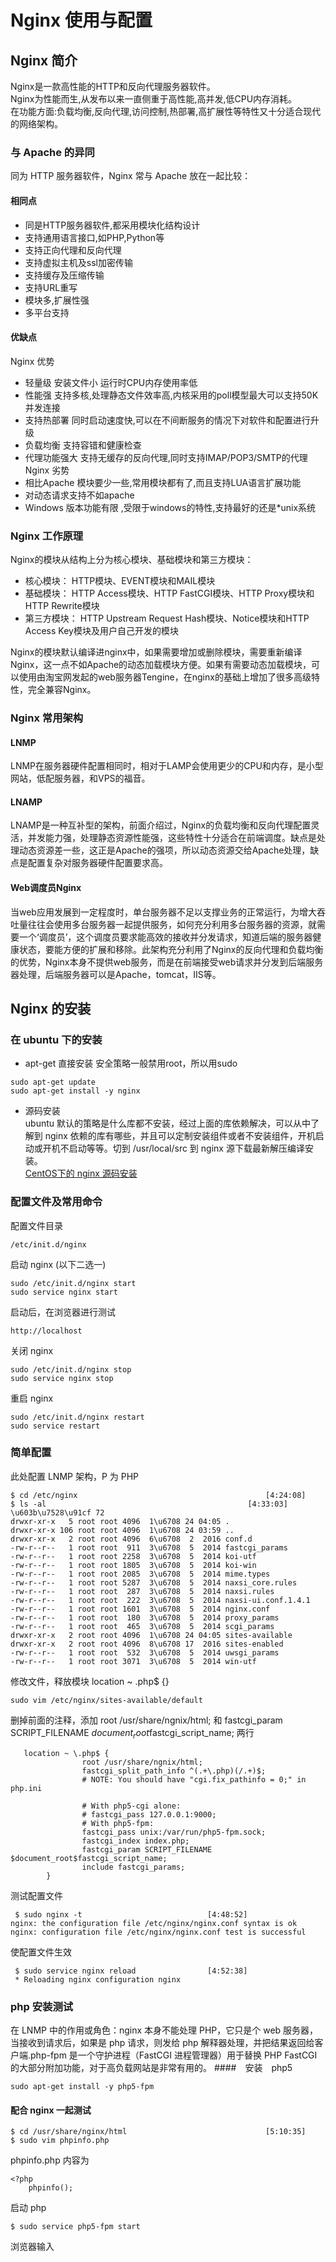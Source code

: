 # Nginx 使用与配置
## Nginx 简介
Nginx是一款高性能的HTTP和反向代理服务器软件。</br>
Nginx为性能而生,从发布以来一直侧重于高性能,高并发,低CPU内存消耗。</br>
在功能方面:负载均衡,反向代理,访问控制,热部署,高扩展性等特性又十分适合现代的网络架构。</br>
### 与 Apache 的异同
同为 HTTP 服务器软件，Nginx 常与 Apache 放在一起比较：</br>
#### 相同点
* 同是HTTP服务器软件,都采用模块化结构设计
* 支持通用语言接口,如PHP,Python等
* 支持正向代理和反向代理
* 支持虚拟主机及ssl加密传输
* 支持缓存及压缩传输
* 支持URL重写
* 模块多,扩展性强
* 多平台支持
#### 优缺点
Nginx 优势</br>
* 轻量级 安装文件小 运行时CPU内存使用率低
* 性能强 支持多核,处理静态文件效率高,内核采用的poll模型最大可以支持50K并发连接
* 支持热部署 同时启动速度快,可以在不间断服务的情况下对软件和配置进行升级
* 负载均衡 支持容错和健康检查
* 代理功能强大 支持无缓存的反向代理,同时支持IMAP/POP3/SMTP的代理
Nginx 劣势</br>
* 相比Apache 模块要少一些,常用模块都有了,而且支持LUA语言扩展功能
* 对动态请求支持不如apache
* Windows 版本功能有限 ,受限于windows的特性,支持最好的还是*unix系统
### Nginx 工作原理
Nginx的模块从结构上分为核心模块、基础模块和第三方模块：
* 核心模块： HTTP模块、EVENT模块和MAIL模块
* 基础模块： HTTP Access模块、HTTP FastCGI模块、HTTP Proxy模块和HTTP Rewrite模块
* 第三方模块： HTTP Upstream Request Hash模块、Notice模块和HTTP Access Key模块及用户自己开发的模块</br>

Nginx的模块默认编译进nginx中，如果需要增加或删除模块，需要重新编译Nginx，这一点不如Apache的动态加载模块方便。如果有需要动态加载模块，可以使用由淘宝网发起的web服务器Tengine，在nginx的基础上增加了很多高级特性，完全兼容Nginx。</br>
### Nginx 常用架构
#### LNMP
LNMP在服务器硬件配置相同时，相对于LAMP会使用更少的CPU和内存，是小型网站，低配服务器，和VPS的福音。
#### LNAMP
LNAMP是一种互补型的架构，前面介绍过，Nginx的负载均衡和反向代理配置灵活，并发能力强，处理静态资源性能强，这些特性十分适合在前端调度。缺点是处理动态资源差一些，这正是Apache的强项，所以动态资源交给Apache处理，缺点是配置复杂对服务器硬件配置要求高。
#### Web调度员Nginx
当web应用发展到一定程度时，单台服务器不足以支撑业务的正常运行，为增大吞吐量往往会使用多台服务器一起提供服务，如何充分利用多台服务器的资源，就需要一个‘调度员’，这个调度员要求能高效的接收并分发请求，知道后端的服务器健康状态，要能方便的扩展和移除。此架构充分利用了Nginx的反向代理和负载均衡的优势，Nginx本身不提供web服务，而是在前端接受web请求并分发到后端服务器处理，后端服务器可以是Apache，tomcat，IIS等。

## Nginx 的安装
### 在 ubuntu 下的安装
* apt-get 直接安装
安全策略一般禁用root，所以用sudo
```
sudo apt-get update
sudo apt-get install -y nginx
```

* 源码安装</br>
ubuntu 默认的策略是什么库都不安装，经过上面的库依赖解决，可以从中了解到 nginx 依赖的库有哪些，并且可以定制安装组件或者不安装组件，开机启动或开机不启动等等。切到 /usr/local/src 到 nginx 源下载最新解压编译安装。</br>
[CentOS下的 nginx 源码安装](https://github.com/dearxuany/Sharon_Technology_learning_note/blob/master/linux_note/Linux%20%E5%AE%89%E8%A3%85Nginx.MD)

### 配置文件及常用命令
配置文件目录
```
/etc/init.d/nginx
```
启动 nginx (以下二选一)
```
sudo /etc/init.d/nginx start
sudo service nginx start
```
启动后，在浏览器进行测试
```
http://localhost
```
关闭 nginx
```
sudo /etc/init.d/nginx stop
sudo service nginx stop
```
重启 nginx
```
sudo /etc/init.d/nginx restart
sudo service restart
```
### 简单配置
此处配置 LNMP 架构，P 为 PHP
```
$ cd /etc/nginx                                          [4:24:08]
$ ls -al                                             [4:33:03]
\u603b\u7528\u91cf 72
drwxr-xr-x   5 root root 4096  1\u6708 24 04:05 .
drwxr-xr-x 106 root root 4096  1\u6708 24 03:59 ..
drwxr-xr-x   2 root root 4096  6\u6708  2  2016 conf.d
-rw-r--r--   1 root root  911  3\u6708  5  2014 fastcgi_params
-rw-r--r--   1 root root 2258  3\u6708  5  2014 koi-utf
-rw-r--r--   1 root root 1805  3\u6708  5  2014 koi-win
-rw-r--r--   1 root root 2085  3\u6708  5  2014 mime.types
-rw-r--r--   1 root root 5287  3\u6708  5  2014 naxsi_core.rules
-rw-r--r--   1 root root  287  3\u6708  5  2014 naxsi.rules
-rw-r--r--   1 root root  222  3\u6708  5  2014 naxsi-ui.conf.1.4.1
-rw-r--r--   1 root root 1601  3\u6708  5  2014 nginx.conf
-rw-r--r--   1 root root  180  3\u6708  5  2014 proxy_params
-rw-r--r--   1 root root  465  3\u6708  5  2014 scgi_params
drwxr-xr-x   2 root root 4096  1\u6708 24 04:05 sites-available
drwxr-xr-x   2 root root 4096  8\u6708 17  2016 sites-enabled
-rw-r--r--   1 root root  532  3\u6708  5  2014 uwsgi_params
-rw-r--r--   1 root root 3071  3\u6708  5  2014 win-utf
```
修改文件，释放模块 location ~ .php$ {}
```
sudo vim /etc/nginx/sites-available/default
```
删掉前面的注释，添加 root /usr/share/ngnix/html; 和  fastcgi_param SCRIPT_FILENAME $document_root$fastcgi_script_name; 两行
```
   location ~ \.php$ {
                root /usr/share/ngnix/html;
                fastcgi_split_path_info ^(.+\.php)(/.+)$;
                # NOTE: You should have "cgi.fix_pathinfo = 0;" in php.ini

                # With php5-cgi alone:
                # fastcgi_pass 127.0.0.1:9000;
                # With php5-fpm:             
                fastcgi_pass unix:/var/run/php5-fpm.sock;
                fastcgi_index index.php;
                fastcgi_param SCRIPT_FILENAME $document_root$fastcgi_script_name;
                include fastcgi_params;
        }
```
测试配置文件
```
 $ sudo nginx -t                            [4:48:52]
nginx: the configuration file /etc/nginx/nginx.conf syntax is ok
nginx: configuration file /etc/nginx/nginx.conf test is successful
```
使配置文件生效
```
 $ sudo service nginx reload                [4:52:38]
 * Reloading nginx configuration nginx   
```
### php 安装测试
在 LNMP 中的作用或角色：nginx 本身不能处理 PHP，它只是个 web 服务器，当接收到请求后，如果是 php 请求，则发给 php 解释器处理，并把结果返回给客户端.php-fpm 是一个守护进程（FastCGI 进程管理器）用于替换 PHP FastCGI 的大部分附加功能，对于高负载网站是非常有用的。
####　安装　php5
```
sudo apt-get install -y php5-fpm
```
#### 配合 nginx 一起测试
```
$ cd /usr/share/nginx/html                               [5:10:35]
$ sudo vim phpinfo.php   
```
phpinfo.php 内容为
```
<?php
    phpinfo();
```
启动 php
```
$ sudo service php5-fpm start  
```
浏览器输入 
